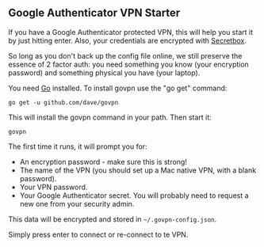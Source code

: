 Google Authenticator VPN Starter
--------------------------------

If you have a Google Authenticator protected VPN, this will help you start it by just hitting enter. Also, your credentials are encrypted with [Secretbox](https://godoc.org/golang.org/x/crypto/nacl/secretbox).

So long as you don't back up the config file online, we still preserve the essence of 2 factor auth: you need something you know (your encryption password) and something physical you have (your laptop).

You need [Go](http://golang.org/doc/install) installed. To install govpn use the "go get" command:

```
go get -u github.com/dave/govpn
```

This will install the govpn command in your path. Then start it:

```
govpn
```

The first time it runs, it will prompt you for:

- An encryption password - make sure this is strong!
- The name of the VPN (you should set up a Mac native VPN, with a blank password).
- Your VPN password.
- Your Google Authenticator secret. You will probably need to request a new one from your security admin.

This data will be encrypted and stored in ```~/.govpn-config.json```. 

Simply press enter to connect or re-connect to te VPN.
